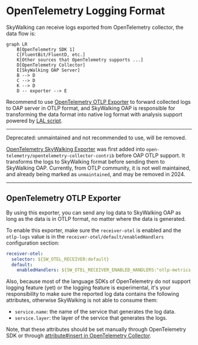 # OpenTelemetry Logging Format

SkyWalking can receive logs exported from OpenTelemetry collector, the data flow is:

```mermaid
graph LR
    B[OpenTelemetry SDK 1]
    C[FluentBit/FluentD, etc.]
    K[Other sources that OpenTelemetry supports ...]
    D[OpenTelemetry Collector]
    E[SkyWalking OAP Server]
    B --> D
    C --> D
    K --> D
    D -- exporter --> E
```

Recommend to use [OpenTelemetry OTLP Exporter](#opentelemetry-otlp-exporter) to forward collected logs to OAP server in OTLP
format, and SkyWalking OAP is responsible for transforming the data format into native log format with analysis support
powered by [LAL script](../../concepts-and-designs/lal.md).

___
Deprecated: unmaintained and not recommended to use, will be removed.

[OpenTelemetry SkyWalking Exporter](https://github.com/open-telemetry/opentelemetry-collector-contrib/tree/5133f4ccd69fa40d016c5b7f2198fb6ac61007b4/exporter/skywalkingexporter) was first added into `open-telemetry/opentelemetry-collector-contrib` before 
OAP OTLP support. It transforms the logs to SkyWalking format before sending them to SkyWalking OAP. Currently, from OTLP
community, it is not well maintained, and already being marked as `unmaintained`, and may be removed in 2024.
___

## OpenTelemetry OTLP Exporter

By using this exporter, you can send any log data to SkyWalking OAP as long as the data is in OTLP format, no matter
where the data is generated.

To enable this exporter, make sure the `receiver-otel` is enabled and the `otlp-logs` value is in
the `receiver-otel/default/enabledHandlers` configuration section:

```yaml
receiver-otel:
  selector: ${SW_OTEL_RECEIVER:default}
  default:
    enabledHandlers: ${SW_OTEL_RECEIVER_ENABLED_HANDLERS:"otlp-metrics,otlp-logs"}
```

Also, because most of the language SDKs of OpenTelemetry do not support logging feature (yet) or the logging feature is
experimental, it's your responsibility to make sure the reported log data contains the following attributes, otherwise
SkyWalking is not able to consume them:

- `service.name`: the name of the service that generates the log data.
- `service.layer`: the layer of the service that generates the logs.

Note, that these attributes should be set manually through OpenTelemetry SDK or through [attribute#insert in OpenTelemetry Collector](https://github.com/open-telemetry/opentelemetry-collector-contrib/blob/main/processor/attributesprocessor/README.md).
